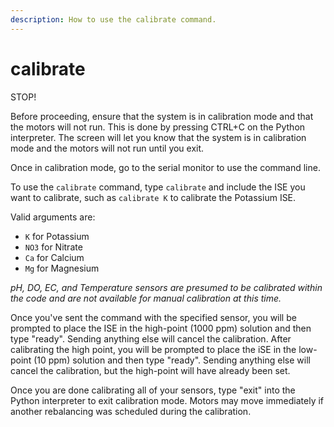 ```yaml
---
description: How to use the calibrate command.
---
```


# calibrate

STOP!

Before proceeding, ensure that the system is in calibration mode and that the motors will not run. This is done by pressing CTRL+C on the Python interpreter. The screen will let you know that the system is in calibration mode and the motors will not run until you exit.



Once in calibration mode, go to the serial monitor to use the command line.

To use the `calibrate` command, type `calibrate` and include the ISE you want to calibrate, such as `calibrate K` to calibrate the Potassium ISE.

Valid arguments are:

* `K` for Potassium
* `NO3` for Nitrate
* `Ca` for Calcium
* `Mg` for Magnesium

_pH, DO, EC, and Temperature sensors are presumed to be calibrated within the code and are not available for manual calibration at this time._&#x20;

Once you've sent the command with the specified sensor, you will be prompted to place the ISE in the high-point (1000 ppm) solution and then type "ready". Sending anything else will cancel the calibration. After calibrating the high point, you will be prompted to place the iSE in the low-point (10 ppm) solution and then type "ready". Sending anything else will cancel the calibration, but the high-point will have already been set.



Once you are done calibrating all of your sensors, type "exit" into the Python interpreter to exit calibration mode. Motors may move immediately if another rebalancing was scheduled during the calibration.

